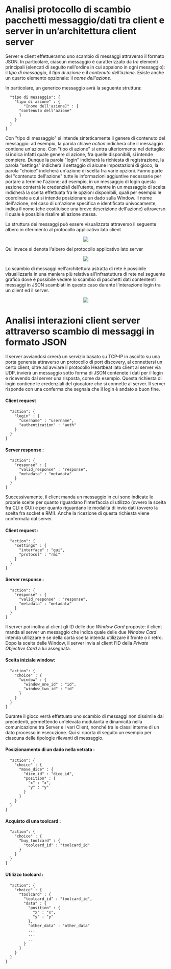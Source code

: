 # Analisi protocollo di scambio pacchetti messaggio/dati tra client e server in un’architettura client server

Server e client effettueranno uno scambio di messaggi attraverso il formato JSON. In particolare, ciascun messaggio è caratterizzato da *tre* elementi principali (elencati di seguito nell'ordine in cui appaiono in ogni messaggio): il _tipo di messaggio_, il _tipo di azione_ e il _contenuto dell'azione_. Esiste anche un quarto elemento opzionale: il _nome dell'azione_. 

In particolare, un generico messaggio avrà la seguente struttura: 
```json{
  "tipo di messaggio": {
    "tipo di azione" : {
        "[nome dell'azione]" : {
      "contenuto dell'azione"
      }
    }
  }
} 
```

Con "tipo di messaggio" si intende sinteticamente il genere di contenuto del messaggio: ad esempio, la parola chiave _action_ indicherà che il messaggio contiene un'azione. 
Con "tipo di azione" si entra ulteriormente nel dettaglio: si indica infatti quale genere di azione, fra quelle disponibili, si intende compiere. Dunque la parola "login" indicherà la richiesta di registrazione, la parola "settings" indicherà il settaggio di alcune impostazioni di gioco, la parola "choice" indicherà un'azione di scelta fra varie opzioni. 
Fanno parte del "contenuto dell'azione" tutte le informazioni aggiuntive necessarie per portare a termine l'azione; ad esempio, in un messaggio di login questa sezione conterrà le credenziali dell'utente, mentre in un messaggio di scelta indicherà la scelta effettuata fra le opzioni disponibili, quali per esempio le coordinate a cui si intende posizionare un dado sulla Window. 
Il nome dell'azione, nel caso di un'azione specifica e identificata univocamente, indica il nome (che costituisce una breve descrizione dell'azione) attraverso il quale è possibile risalire all'azione stessa.

La struttura dei messaggi può essere visualizzata attraverso il seguente albero in riferimento al protocollo applicativo lato client

<p align="center">
  <img src="https://image.ibb.co/ff201J/Command_JSONTree_Client.jpg">
</p>

Qui invece si denota l'albero del protocollo applicativo lato server
<p align="center">
  <img src="https://image.ibb.co/iFKf1J/Command_JSONTree_Server.jpg">
</p>

Lo scambio di messaggi nell'architettura astratta di rete è possibile visuallizzarla in una maniera più relativa all'infrastuttura di rete nel seguente grafico dove è possibile vedere lo scambio di pacchetti dati contententi messaggi in JSON scambiati in questo caso durante l'interazione login tra un client ed il server.
<p align="center">
  <img src="https://preview.ibb.co/hZEXVd/Network_Topology_Sagrada.png">
</p>

# Analisi interazioni client server attraverso scambio di messaggi in formato JSON
Il server avviandosi creerà un servizio basato su TCP-IP in ascolto su una porta generata attraverso un protocollo di port discovery, al connettersi un certo client, oltre ad avviare il protocollo Heartbeat lato client al server via UDP, invierà un messaggio sotto forma di JSON contenete i dati per il login e ricevendo dal server una risposta, come da esempio.
Questa richiesta di login contiene le credenziali del giocatore che si connette al server. Il server risponde con una conferma che segnala che il login è andato a buon fine.

#### Client request
```json{
  "action": {
    "login" : {
      "username" : "username",
      "authentication" : "auth"
    }
  }
}
```
#### Server response :
```json{
  "action": {
    "response" : {
      "valid_response" : "response",
      "metadata" : "metadata"
    }
  }
}
```

Successivamente, il client manda un messaggio in cui sono indicate le proprie scelte per quanto riguardano l'interfaccia di utilizzo (ovvero la scelta fra CLI e GUI) e per quanto riguardano le modalità di invio dati (ovvero la scelta fra socket e RMI). Anche la ricezione di questa richiesta viene confermata dal server.
#### Client request : 
```json{
  "action": {
    "settings" : {
      "interface" : "gui",
      "protocol" : "rmi"
    }
  }
}
```
#### Server response :
```json{
  "action": {
    "response" : {
      "valid_response" : "response",
      "metadata" : "metadata"
    }
  }
}
```
Il server poi inoltra al client gli ID delle due _Window Card_ proposte: il client manda al server un messaggio che indica quale delle due _Window Card_ intenda utilizzare e se della carta scelta intenda utilizzare il fronte o il retro. 
Dopo la scelta delle Window, il server invia al client l'ID della _Private Objective Card_ a lui assegnata. 
#### Scelta iniziale window:
```json{
  "action": {
    "choice" : {
      "window" : {
        "window_one_id" : "id",
        "window_two_id" : "id"
      }
    }
  }
}
```

Durante il gioco verrà effettuato uno scambio di messaggi non dissimile dai precedenti, permettendo un'elevata modularità e dinamicità nella comunicazione tra Server e i vari Client, nonché tra le classi interne di un dato processo in esecuzione. Qui si riporta di seguito un esempio per ciascuna delle tipologie rilevanti di messaggio.

#### Posizionamento di un dado nella vetrata :
```json{
  "action": {
    "choice" : {
      "move_dice" : {
        "dice_id" : "dice_id",
        "position" : {
          "x" : "x",
          "y" : "y"
        }
      }
    }
  }
}
```
#### Acquisto di una toolcard :
```json{
  "action": {
    "choice" : {
      "buy_toolcard" : {
        "toolcard_id" : "toolcard_id"
      }
    }
  }
}
```
#### Utilizzo toolcard :
```json{
  "action": {
    "choice" : {
      "toolcard" : {
        "toolcard_id" : "toolcard_id",
        "data" : {
          "position" : {
            "x" : "x",
            "y" : "y"
          },
          "other_data" : "other_data"
          ...
          ...
          ...
        }
      }
    }
  }
}
```
